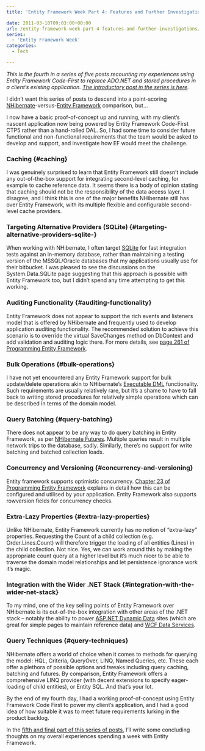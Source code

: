 ```yaml
---
title: 'Entity Framework Week Part 4: Features and Further Investigations'

date: 2011-03-10T09:03:00+00:00
url: /entity-framework-week-part-4-features-and-further-investigations/
series:
  - 'Entity Framework Week'
categories:
  - Tech

---
```

_This is the fourth in a series of five posts recounting my experiences using Entity Framework Code-First to replace ADO.NET and stored procedures in a client’s existing application. [The introductory post in the series is here][1]._

I didn’t want this series of posts to descend into a point-scoring [NHibernate][2]-versus-[Entity Framework][3] comparison, but…

I now have a basic proof-of-concept up and running, with my client’s nascent application now being powered by Entity Framework Code-First CTP5 rather than a hand-rolled DAL. So, I had some time to consider future functional and non-functional requirements that the team would be asked to develop and support, and investigate how EF would meet the challenge.

### Caching {#caching}

I was genuinely surprised to learn that Entity Framework still doesn’t include any out-of-the-box support for integrating second-level caching, for example to cache reference data. It seems there is a body of opinion stating that caching should not be the responsibility of the data access layer. I disagree, and I think this is one of the major benefits NHibernate still has over Entity Framework, with its multiple flexible and configurable second-level cache providers.

### Targeting Alternative Providers (SQLite) {#targeting-alternative-providers-sqlite-}

When working with NHibernate, I often target [SQLite][4] for fast integration tests against an in-memory database, rather than maintaining a testing version of the MSSQL/Oracle databases that my applications usually use for their bitbucket. I was pleased to see the discussions on the System.Data.SQLite page suggesting that this approach is possible with Entity Framework too, but I didn’t spend any time attempting to get this working.

### Auditing Functionality {#auditing-functionality}

Entity Framework does not appear to support the rich events and listeners model that is offered by NHibernate and frequently used to develop application auditing functionality. The recommended solution to achieve this scenario is to override the virtual SaveChanges method on DbContext and add validation and auditing logic there. For more details, see [page 261 of Programming Entity Framework][5].

### Bulk Operations {#bulk-operations}

I have not yet encountered any Entity Framework support for bulk update/delete operations akin to NHibernate’s [Executable DML][6] functionality. Such requirements are usually relatively rare, but it’s a shame to have to fall back to writing stored procedures for relatively simple operations which can be described in terms of the domain model.

### Query Batching {#query-batching}

There does not appear to be any way to do query batching in Entity Framework, as per [NHibernate Futures][7]. Multiple queries result in multiple network trips to the database, sadly. Similarly, there’s no support for write batching and batched collection loads.

### Concurrency and Versioning {#concurrency-and-versioning}

Entity framework supports optimistic concurrency. [Chapter 23 of Programming Entity Framework][8] explains in detail how this can be configured and utilised by your application. Entity Framework also supports rowversion fields for concurrency checks.

### Extra-Lazy Properties {#extra-lazy-properties}

Unlike NHibernate, Entity Framework currently has no notion of “extra-lazy” properties. Requesting the Count of a child collection (e.g. Order.Lines.Count) will therefore trigger the loading of all entities (Lines) in the child collection. Not nice. Yes, we can work around this by making the appropriate count query at a higher level but it’s much nicer to be able to traverse the domain model relationships and let persistence ignorance work it’s magic.

### Integration with the Wider .NET Stack {#integration-with-the-wider-net-stack}

To my mind, one of the key selling points of Entity Framework over NHibernate is its out-of-the-box integration with other areas of the .NET stack – notably the ability to power [ASP.NET Dynamic Data][9] sites (which are great for simple pages to maintain reference data) and [WCF Data Services][10].

### Query Techniques {#query-techniques}

NHibernate offers a world of choice when it comes to methods for querying the model: HQL, Criteria, QueryOver, LINQ, Named Queries, etc. These each offer a plethora of possible options and tweaks including query caching, batching and futures. By comparison, Entity Framework offers a comprehensive LINQ provider (with decent extensions to specify eager-loading of child entities), or Entity SQL. And that’s your lot.

By the end of my fourth day, I had a working proof-of-concept using Entity Framework Code First to power my client’s application, and I had a good idea of how suitable it was to meet future requirements lurking in the product backlog.

In the [fifth and final part of this series of posts][11], I’ll write some concluding thoughts on my overall experiences spending a week with Entity Framework.

 [1]: https://blog.iannelson.uk/entity-framework-week-part-1-introduction-configuration-and-initialization/
 [2]: http://www.nhforge.org
 [3]: http://msdn.microsoft.com/en-us/library/bb399572.aspx
 [4]: http://www.sqlite.org
 [5]: http://my.safaribooksonline.com/book/software-engineering-and-development/9780596807276/working-with-object-services/261
 [6]: http://ayende.com/blog/archive/2009/05/28/nhibernate-ndash-executable-dml.aspx
 [7]: http://ayende.com/blog/archive/2009/04/27/nhibernate-futures.aspx
 [8]: http://my.safaribooksonline.com/book/software-engineering-and-development/9780596807276/planning-for-concurrency-problems/659
 [9]: http://www.asp.net/dynamicdata
 [10]: http://msdn.microsoft.com/en-us/data/bb931106
 [11]: https://blog.iannelson.uk/entity-framework-week-part-5-concluding-thoughts/
